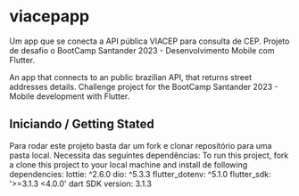 # viacepapp

Um app que se conecta a API pública VIACEP para consulta de CEP.
Projeto de desafio o BootCamp Santander 2023 - Desenvolvimento Mobile com Flutter.

An app that connects to an public brazilian API, that returns street addresses details.
Challenge project for the BootCamp Santander 2023 - Mobile development with Flutter.

## Iniciando / Getting Stated

Para rodar este projeto basta dar um fork e clonar repositório para uma pasta local.
Necessita das seguintes dependências:
To run this project, fork a clone this project to your local machine and install de following dependencies:
  lottie: ^2.6.0
  dio: ^5.3.3
  flutter_dotenv: ^5.1.0
  flutter_sdk: '>=3.1.3 <4.0.0'
  dart SDK version: 3.1.3

